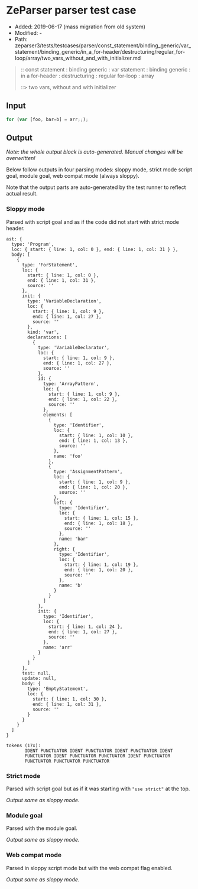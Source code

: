# ZeParser parser test case

- Added: 2019-06-17 (mass migration from old system)
- Modified: -
- Path: zeparser3/tests/testcases/parser/const_statement/binding_generic/var_statement/binding_generic/in_a_for-header/destructuring/regular_for-loop/array/two_vars_without_and_with_initializer.md

> :: const statement : binding generic : var statement : binding generic : in a for-header : destructuring : regular for-loop : array
>
> ::> two vars, without and with initializer

## Input

`````js
for (var [foo, bar=b] = arr;;);
`````

## Output

_Note: the whole output block is auto-generated. Manual changes will be overwritten!_

Below follow outputs in four parsing modes: sloppy mode, strict mode script goal, module goal, web compat mode (always sloppy).

Note that the output parts are auto-generated by the test runner to reflect actual result.

### Sloppy mode

Parsed with script goal and as if the code did not start with strict mode header.

`````
ast: {
  type: 'Program',
  loc: { start: { line: 1, col: 0 }, end: { line: 1, col: 31 } },
  body: [
    {
      type: 'ForStatement',
      loc: {
        start: { line: 1, col: 0 },
        end: { line: 1, col: 31 },
        source: ''
      },
      init: {
        type: 'VariableDeclaration',
        loc: {
          start: { line: 1, col: 9 },
          end: { line: 1, col: 27 },
          source: ''
        },
        kind: 'var',
        declarations: [
          {
            type: 'VariableDeclarator',
            loc: {
              start: { line: 1, col: 9 },
              end: { line: 1, col: 27 },
              source: ''
            },
            id: {
              type: 'ArrayPattern',
              loc: {
                start: { line: 1, col: 9 },
                end: { line: 1, col: 22 },
                source: ''
              },
              elements: [
                {
                  type: 'Identifier',
                  loc: {
                    start: { line: 1, col: 10 },
                    end: { line: 1, col: 13 },
                    source: ''
                  },
                  name: 'foo'
                },
                {
                  type: 'AssignmentPattern',
                  loc: {
                    start: { line: 1, col: 9 },
                    end: { line: 1, col: 20 },
                    source: ''
                  },
                  left: {
                    type: 'Identifier',
                    loc: {
                      start: { line: 1, col: 15 },
                      end: { line: 1, col: 18 },
                      source: ''
                    },
                    name: 'bar'
                  },
                  right: {
                    type: 'Identifier',
                    loc: {
                      start: { line: 1, col: 19 },
                      end: { line: 1, col: 20 },
                      source: ''
                    },
                    name: 'b'
                  }
                }
              ]
            },
            init: {
              type: 'Identifier',
              loc: {
                start: { line: 1, col: 24 },
                end: { line: 1, col: 27 },
                source: ''
              },
              name: 'arr'
            }
          }
        ]
      },
      test: null,
      update: null,
      body: {
        type: 'EmptyStatement',
        loc: {
          start: { line: 1, col: 30 },
          end: { line: 1, col: 31 },
          source: ''
        }
      }
    }
  ]
}

tokens (17x):
       IDENT PUNCTUATOR IDENT PUNCTUATOR IDENT PUNCTUATOR IDENT
       PUNCTUATOR IDENT PUNCTUATOR PUNCTUATOR IDENT PUNCTUATOR
       PUNCTUATOR PUNCTUATOR PUNCTUATOR
`````

### Strict mode

Parsed with script goal but as if it was starting with `"use strict"` at the top.

_Output same as sloppy mode._

### Module goal

Parsed with the module goal.

_Output same as sloppy mode._

### Web compat mode

Parsed in sloppy script mode but with the web compat flag enabled.

_Output same as sloppy mode._
